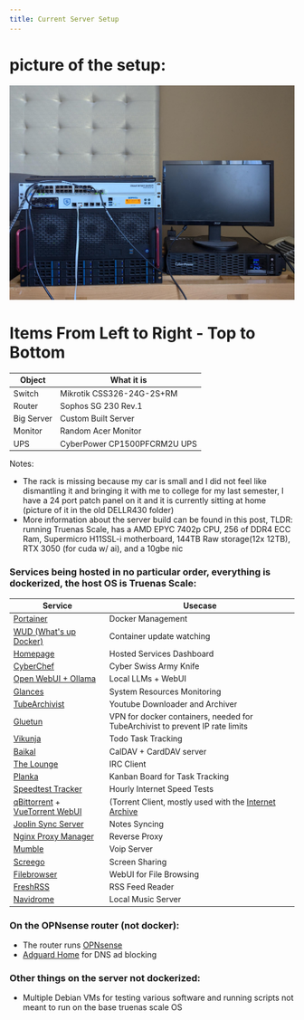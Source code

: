 ```yaml
---
title: Current Server Setup
---
```


# picture of the setup:

![JMCD Image](/docs/assets/JCMDLAB.jpeg)

# Items From Left to Right - Top to Bottom

|Object|What it is|
|------|----------|
|Switch|Mikrotik CSS326-24G-2S+RM|
|Router|Sophos SG 230 Rev.1|
|Big Server|Custom Built Server|
|Monitor|Random Acer Monitor|
|UPS|CyberPower CP1500PFCRM2U UPS|

Notes:
- The rack is missing because my car is small and I did not feel like dismantling it and bringing it with me to college for my last semester, I have a 24 port patch panel on it and it is currently sitting at home (picture of it in the old DELLR430 folder)
- More information about the server build can be found in this post, TLDR: running Truenas Scale, has a AMD EPYC 7402p CPU, 256 of DDR4 ECC Ram, Supermicro H11SSL-i motherboard, 144TB Raw storage(12x 12TB), RTX 3050 (for cuda w/ ai), and a 10gbe nic

### Services being hosted in no particular order, everything is dockerized, the host OS is Truenas Scale:

|Service|Usecase|
|-------|-------|
|[Portainer](https://www.portainer.io/)| Docker Management|
|[WUD (What's up Docker)](https://github.com/getwud/wud)|Container update watching|
|[Homepage](https://github.com/benphelps/homepage)|Hosted Services Dashboard|
|[CyberChef](https://github.com/gchq/CyberChef)|Cyber Swiss Army Knife|
|[Open WebUI + Ollama](https://github.com/open-webui/open-webui)|Local LLMs + WebUI|
|[Glances](https://github.com/nicolargo/glances)|System Resources Monitoring|
|[TubeArchivist](https://github.com/tubearchivist/tubearchivist)|Youtube Downloader and Archiver|
|[Gluetun](https://github.com/qdm12/gluetun)|VPN for docker containers, needed for TubeArchivist to prevent IP rate limits|
|[Vikunja](https://github.com/go-vikunja/vikunja)|Todo Task Tracking|
|[Baikal](https://github.com/sabre-io/Baikal)|CalDAV + CardDAV server|
|[The Lounge](https://github.com/thelounge/thelounge)|IRC Client|
|[Planka]((https://github.com/plankanban/planka))|Kanban Board for Task Tracking|
|[Speedtest Tracker](https://github.com/alexjustesen/speedtest-tracker)|Hourly Internet Speed Tests|
|[qBittorrent](https://github.com/qbittorrent/qBittorrent/) + [VueTorrent WebUI](https://github.com/VueTorrent/VueTorrent)|(Torrent Client, mostly used with the [Internet Archive](https://archive.org/)|
|[Joplin Sync Server](https://github.com/laurent22/joplin)|Notes Syncing|
|[Nginx Proxy Manager](https://github.com/NginxProxyManager/nginx-proxy-manager)|Reverse Proxy|
|[Mumble](https://github.com/mumble-voip/mumble-docker)|Voip Server|
|[Screego](https://github.com/screego/server)|Screen Sharing|
|[Filebrowser](https://github.com/filebrowser/filebrowser)|WebUI for File Browsing|
|[FreshRSS](https://github.com/FreshRSS/FreshRSS)|RSS Feed Reader|
|[Navidrome](https://github.com/navidrome/navidrome)|Local Music Server |

### On the OPNsense router (not docker):

- The router runs [OPNsense](https://opnsense.org/)
- [Adguard Home](https://github.com/AdguardTeam/AdguardHome) for DNS ad blocking

### Other things on the server not dockerized:

- Multiple Debian VMs for testing various software and running scripts not meant to run on the base truenas scale OS
